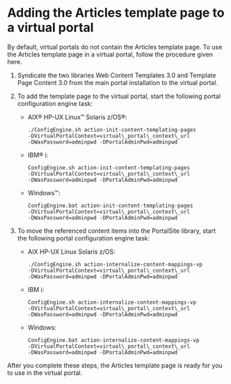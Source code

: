 # Adding the Articles template page to a virtual portal

By default, virtual portals do not contain the Articles template page. To use the Articles template page in a virtual portal, follow the procedure given here.

1.  Syndicate the two libraries Web Content Templates 3.0 and Template Page Content 3.0 from the main portal installation to the virtual portal.

2.  To add the template page to the virtual portal, start the following portal configuration engine task:

    -   AIX® HP-UX Linux™ Solaris z/OS®:

        ```
        ./ConfigEngine.sh action-init-content-templating-pages
        -DVirtualPortalContext=virtual\_portal\_context\_url
        -DWasPassword=adminpwd -DPortalAdminPwd=adminpwd
        ```

    -   IBM® i:

        ```
        ConfigEngine.sh action-init-content-templating-pages
        -DVirtualPortalContext=virtual\_portal\_context\_url
        -DWasPassword=adminpwd -DPortalAdminPwd=adminpwd
        ```

    -   Windows™:

        ```
        ConfigEngine.bat action-init-content-templating-pages
        -DVirtualPortalContext=virtual\_portal\_context\_url
        -DWasPassword=adminpwd -DPortalAdminPwd=adminpwd
        ```

3.  To move the referenced content items into the PortalSite library, start the following portal configuration engine task:

    -   AIX HP-UX Linux Solaris z/OS:

        ```
        ./ConfigEngine.sh action-internalize-content-mappings-vp
        -DVirtualPortalContext=virtual\_portal\_context\_url
        -DWasPassword=adminpwd -DPortalAdminPwd=adminpwd
        ```

    -   IBM i:

        ```
        ConfigEngine.sh action-internalize-content-mappings-vp
        -DVirtualPortalContext=virtual\_portal\_context\_url
        -DWasPassword=adminpwd -DPortalAdminPwd=adminpwd
        ```

    -   Windows:

        ```
        ConfigEngine.bat action-internalize-content-mappings-vp
        -DVirtualPortalContext=virtual\_portal\_context\_url
        -DWasPassword=adminpwd -DPortalAdminPwd=adminpwd
        ```


After you complete these steps, the Articles template page is ready for you to use in the virtual portal.


